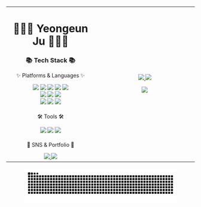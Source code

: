 <table width="100%">
  <tr>
    <td width="47%" valign="top">
      <div align="center">
        <h1>👩🏻‍💻 Yeongeun Ju 👩🏻‍💻</h1>
        <h3>📚 Tech Stack 📚</h3>
        <p>✨ Platforms & Languages ✨</p>
        <div>
          <img src="https://img.shields.io/badge/Python-3776AB?style=flat&logo=Python&logoColor=white" />
          <img src="https://img.shields.io/badge/Java-007396?style=flat&logo=Conda-Forge&logoColor=white" />
          <img src="https://img.shields.io/badge/HTML5-E34F26?style=flat&logo=HTML5&logoColor=white" />
          <img src="https://img.shields.io/badge/CSS3-1572B6?style=flat&logo=CSS3&logoColor=white" />
          <img src="https://img.shields.io/badge/JavaScript-F7DF1E?style=flat&logo=JavaScript&logoColor=white" /><br>
          <img src="https://img.shields.io/badge/node.js-339933?style=flat&logo=Node.js&logoColor=white">
          <img src="https://img.shields.io/badge/express-000000?style=flat&logo=express&logoColor=white">
          <img src="https://img.shields.io/badge/Prisma-2D3748?style=flat&logo=Prisma&logoColor=white"><br>
          <img src="https://img.shields.io/badge/MySQL-4479A1?style=flat&logo=MySQL&logoColor=white" />
          <img src="https://img.shields.io/badge/MariaDB-003545?style=flat&logo=MariaDB&logoColor=white" />
          <img src="https://img.shields.io/badge/PostgreSQL-4169E1?style=flat&logo=PostgreSQL&logoColor=white">
        </div>
      </div>
      <div align="center" style="margin-top: 20px;">
        <p>🛠 Tools 🛠</p>
        <img src="https://img.shields.io/badge/Eclipse%20IDE-2C2255?style=flat&logo=EclipseIDE&logoColor=white" />
        <img src="https://img.shields.io/badge/Visual%20Studio%20Code-007ACC?style=flat&logo=VisualStudioCode&logoColor=white" />
        <img src="https://img.shields.io/badge/GitHub-181717?style=flat&logo=GitHub&logoColor=white" />
      </div>
      <div align="center" style="margin-top: 20px;">
        <p>🎨 SNS & Portfolio 🎨</p>
        <a href="https://jju-int-p.tistory.com/">
          <img src="https://img.shields.io/badge/Blog-FF9800?style=flat&logo=Blogger&logoColor=white" />
        </a>
        <a href="mailto:juye981203@naver.com">
          <img src="https://img.shields.io/badge/Mail-30B980?style=flat&logo=Gmail&logoColor=white" />
        </a>
      </div>
    </td>
    <td width="53%" valign="center">
      <div align="center">
        <a href="https://github.com/anuraghazra/github-readme-stats">
          <img src="https://github-readme-stats.vercel.app/api/top-langs/?username=juyeongeun&layout=compact&show_icons=true&theme=vue&count_private=true&hide=stars,commits,prs,issues,contribs" width="49%"/>
          <img src="https://github-readme-stats.vercel.app/api?username=juyeongeun&show_icons=true&theme=vue&count_private=true&hide=stars,commits,prs,issues,contribs" width="49%" />
        </a>    
      </div>
      <div align="center" style="margin-top: 15px;">
        <a href="https://solved.ac/profile/juyeongeun" target="_blank">
          <img src="http://mazassumnida.wtf/api/v2/generate_badge?boj=juyeongeun" width="50%">
        </a>
<!--         <a href="https://github.com/anuraghazra/github-readme-stats">
          <img src="https://github-readme-stats.vercel.app/api/wakatime?username=juyeongeun" width="49%" />
        </a> -->
      </div>
    </td>
  </tr>
</table>
<div align="center" style="margin-top: 20px;">
  <img src="https://github.com/juyeongeun/juyeongeun/blob/output/github-snake.svg" width="80%">
</div>
